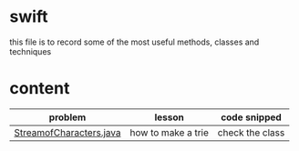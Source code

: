 # swift
this file is to record some of the most useful methods, classes and techniques

# content

| problem                                                     | lesson             | code snipped    |
| ----------------------------------------------------------- | ------------------ | --------------- |
| [StreamofCharacters.java](week4/D3.StreamofCharacters.java) | how to make a trie | check the class |

